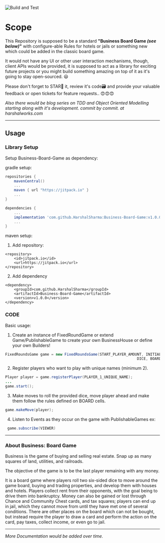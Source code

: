 ![Build and Test](https://github.com/HarshalSharma/Business-Board-Game/workflows/Build%20and%20Test/badge.svg)

# Scope

This Repository is supposed to be a standard **"Business Board Game *(see below)*"** with configure-able Rules for hotels or jails or something new which could be added in the classic board game.

It would not have any UI or other user interaction mechanisms, though, client APIs would be provided, it is supposed to act as a library for exciting future projects or you might build something amazing on top of it as it's going to stay open-sourced. 😃️

Please don't forget to STAR🌟️ it, review it's code🗃️ and provide your valuable feedback or open tickets for feature requests.. 😍️😍️😍️

*Also there would be blog series on TDD and Object Oriented Modelling starting along with it's development. commit by commit. at harshalworks.com*

---
## Usage

### Library Setup
Setup Business-Board-Game as dependency:

gradle setup:

```gradle
repositories {
    mavenCentral()
    ...
    maven { url "https://jitpack.io" }
    ...
}

dependencies {
    ...
    implementation 'com.github.HarshalSharma:Business-Board-Game:v1.0.0'
    ...
}

```
maven setup:
1. Add repository:
```maven
<repository>
    <id>jitpack.io</id>
    <url>https://jitpack.io</url>
</repository>
```
2. Add dependency
```maven
<dependency>
    <groupId>com.github.HarshalSharma</groupId>
    <artifactId>Business-Board-Game</artifactId>
    <version>v1.0.0</version>
</dependency>
```

### CODE

Basic usage:

1. Create an instance of FixedRoundGame or extend Game/PublishableGame to create your own BusinessHouse or define your own Builders!

```Java
FixedRoundsGame game = new FixedRoundsGame(START_PLAYER_AMOUNT, INITIAL_AMOUNT_OF_BANK, 
                                                            DICE, BOARDS, ROUNDS_TO_PLAY);
```

2. Register players who want to play with unique names (minimum 2).

```Java
Player player = game.registerPlayer(PLAYER_1_UNIQUE_NAME);
...
game.start();
```

3. Make moves to roll the provided dice, move player ahead and make them follow the rules defined on BOARD cells.
```Java
game.makeMove(player);
```

4. Listen to Events as they occur on the game with PublishableGames ex:
```Java
 game.subscribe(VIEWER)
 ```
---
### About Business: Board Game
Business is the game of buying and selling real estate. Snap up as many squares of land, utilities, and railroads.

The objective of the game is to be the last player remaining with any money.

It is a board game where players roll two six-sided dice to move around the game board, buying and trading properties, and develop them with houses and hotels. Players collect rent from their opponents, with the goal being to drive them into bankruptcy. Money can also be gained or lost through Chance and Community Chest cards, and tax squares; players can end up in jail, which they cannot move from until they have met one of several conditions. There are other places on the board which can not be bought, but instead require the player to draw a card and perform the action on the card, pay taxes, collect income, or even go to jail.


---
*More Documentation would be added over time.*
